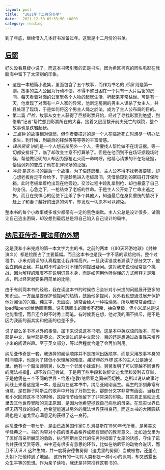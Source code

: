```yaml
---
layout: post
title:  "2021年十二月份书单"
date:   2021-12-30 09:33:50 +0800
category: reading
---
```


到了年底，继续借入几本好书准备过年。这里是十二月份的书单。

## [后窗](https://book.douban.com/subject/35068675/)

好久没看悬疑小说了，而这本书吸引我的正是书名，因为希区柯克的同名电影在我脑海中留下了太深刻的印象。

- 这是一本短篇小说集，里面包含了五个故事，而作为书名的 *后窗* 则是第一则。故事的主人公因为行动不便，不得不整日困在一个只有一大片后窗的房间。每天看着对面的公寓里各个人物的起居生活，听起来非常枯燥。可是有一天，他发现了对面有一户人家的异常，他断定房间的男主人谋杀了女主人，并且处理了现场，于是如何将这个男主人绳之於法，成为了主人公布局的目的。
- 第二篇 *尸检*，故事从女主人获得了巨额彩票开始，经过了寻找彩票到绝望，到借助“记者”帮忙想到彩票所在的大喜，接着又层层拨开前夫死亡的蹊跷，整个故事也是跌宕起伏。
- *三点钟* 的故事相对偏弱，但作者要描述的是一个人在临近死亡时想尽一切办法求生，到忏悔，到最后的释然等等等等的丰富情感。
- *谋杀突变* 讲的是一个人想去杀另外一个人，需要找人帮忙做不在场证据。等一切都安排好了，临了却改变主意不打算杀了。但是在他回到不在场证据现场时候，帮他做证明的人却因为擦枪走火而一命呜呼。他精心请求的不在场证据，恰恰讽刺的变成了他在犯罪现场的证据。
- *冲劲* 是这本书的最后一个故事。为了偿还房租，主人公不得不找老板要钱，却心想老板肯定不会给予，于是趁黑进入老板房间，凭借偷窥到的密码打开保险箱。此时老板拿着枪出现在他旁边。交涉过程中趁乱拿到枪，却也暴露了自己的身份。心急之下，一枪结束了老板的性命。于是主人公开始了亡命出逃之旅，而且在畏惧心的促使下连杀了多个其他人，知道最后在身负重伤的情况下赶上了和妻子越好的出逃的列车，却发现一切原本可以避免。

整本书的每个小故事或多或少都带有一定的黑色幽默。主人公总是设计很多，试图让自己逃出困局，却没想到最后总是将自己陷入自己设计的局中。

## [纳尼亚传奇-魔法师的外甥](https://book.douban.com/subject/1461660/)

这是我和小米完成的第一本文字为主的书。之前的两本（《80天环游地球》《封神演义》）都是绘图占了主要篇幅。而且这本书也是我一字不落的读给他听。整个过程中，小米对阅读的认真程度让我非常高兴，一旦我读错或者漏读了部分文字，他会立刻纠正我，并且时不时会针对不懂的词提出疑问。这对我来说也经常是个挑战，因为解释的难度不在说明词意本身，而是如何用他听得懂的方式解释才是难点，所以经常就要采用简单的比喻。

由于有前两本书的经验，我在读这本书的时候依旧会针对小米提的问题展开更多的知识点。一方面是要保护他提问的热情，鼓励他多提问，另外我也想通过展开保护他对阅读的兴趣。纯文字，无画面，通常会给人一种枯燥感，所以我常常会借助ipad和pencil给他画画面。说实话画出的画惨不忍睹，抽象至极，但小米却总是说他能看懂，而且还会时不时秀上两笔。有时候我在想，他对我的画不排斥，是不是因为我画的画其实和他画的也差不多。

说了那么多书本以外的事情，加下来说说这本书吧。这是本中英双语的版本，前半部是中文，后半部是英文。这次读过的是中文部分，目的还是想通过故事性来培养小米的阅读兴趣。至于英文部分，等以后程度合适了会再加利用。

纳尼亚传奇是一套，我选择的阅读顺序并不是按照出版顺序，而是采用故事本身的时间顺序，也是为了降低小米理解的难度。*魔法师的外甥* 这本的主人公是迪戈里。他有一个魔法师舅舅，以及一个邻居小妹波利。舅舅发明了可以穿越不同世界的魔法戒指💍，却不敢自己尝试，于是用了些手段和说辞让迪戈里和波利去穿越，于是他俩在三个不同的世界 - 恰恩/伦敦/纳尼亚之间来回切换。之所以说从故事时间线上来看这是第一本，是因为在这本书中，纳尼亚刚刚诞生。诞生的那刻非常有诗意，是在狮子阿斯兰的歌声中开始了万物生长。那部分文字非常有画面。当我在和小米回顾这本书的时候，这段情节给他留下了非常深的印象。其实真正驱动迪戈里去其他世界冒险的真正原因，是因为他希望拯救自己病危的母亲。在现实世界已经无药可救的妈妈，他希望能通过另外的魔法世界获得良药，而这本书的大团圆结局也是让迪戈里心满意足的获得了这一良药。

纳尼亚传奇一套七册，是由已故英国作家C.S.刘易斯在1950年代所著，是英美文学经典之一。书的内容对小孩的很多品格养成都有很好的教育意义，比如迪戈里为了医好母亲所展现的勇敢，执行阿斯兰交代的任务时抵御了女巫的诱惑，守住了诺言并获得奖赏等等。书中还有很多有意思的环节，比如在纳尼亚的动物会说话，而且不认识*人* 这种生物，并一度将安德鲁舅舅（迪戈里的舅舅）当成植物，还差点头朝下把他种到了地里。 这所有的一切对人类都是一种小小的讽刺，却又透露出众生平等的思想。作为亲子读物，我还是非常推荐这套书的。
